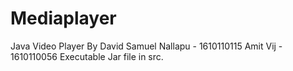 # Mediaplayer
Java Video Player
By David Samuel Nallapu - 1610110115
   Amit Vij             - 1610110056
Executable Jar file in src. 
